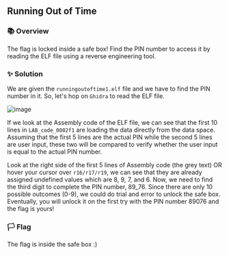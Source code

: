 ## Running Out of Time

### 📚 Overview

The flag is locked inside a safe box! Find the PIN number to access it by reading the ELF file using a reverse engineering tool. 

### ✨ Solution

We are given the `runningoutoftime1.elf` file and we have to find the PIN number in it. So, let's hop on `Ghidra` to read the ELF file.

![image](https://github.com/rydzze/CTF_Write-up/assets/86187059/1b7f2e0f-33fe-4cc6-a5a5-d222a59baf64)

If we look at the Assembly code of the ELF file, we can see that the first 10 lines in `LAB_code_0002f1` are loading the data directly from the data space. Assuming that the first 5 lines are the actual PIN while the second 5 lines are user input, these two will be compared to verify whether the user input is equal to the actual PIN number.

Look at the right side of the first 5 lines of Assembly code (the grey text) OR hover your cursor over `r16/r17/r19`, we can see that they are already assigned undefined values which are 8, 9, 7, and 6. Now, we need to find the third digit to complete the PIN number, 89_76. Since there are only 10 possible outcomes (0-9), we could do trial and error to unlock the safe box. Eventually, you will unlock it on the first try with the PIN number 89076 and the flag is yours!

### 🏳️ Flag

The flag is inside the safe box :)